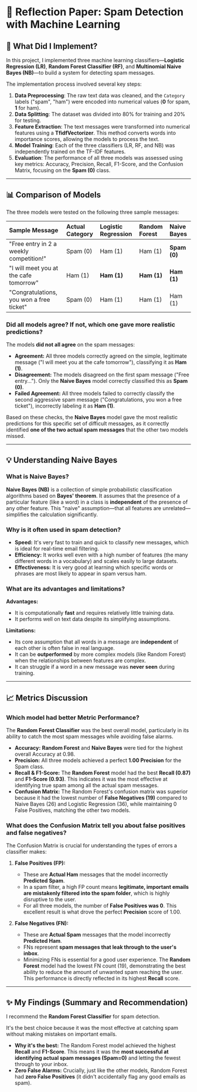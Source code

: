# 📝 Reflection Paper: Spam Detection with Machine Learning

## 🚀 What Did I Implement?

In this project, I implemented three machine learning classifiers—**Logistic Regression (LR)**, **Random Forest Classifier (RF)**, and **Multinomial Naive Bayes (NB)**—to build a system for detecting spam messages.

The implementation process involved several key steps:
1.  **Data Preprocessing**: The raw text data was cleaned, and the `Category` labels ("spam", "ham") were encoded into numerical values (**0** for spam, **1** for ham).
2.  **Data Splitting**: The dataset was divided into 80% for training and 20% for testing.
3.  **Feature Extraction**: The text messages were transformed into numerical features using a **TfidfVectorizer**. This method converts words into importance scores, allowing the models to process the text.
4.  **Model Training**: Each of the three classifiers (LR, RF, and NB) was independently trained on the TF-IDF features.
5.  **Evaluation**: The performance of all three models was assessed using key metrics: Accuracy, Precision, Recall, F1-Score, and the Confusion Matrix, focusing on the **Spam (0)** class.

***

## 📊 Comparison of Models

The three models were tested on the following three sample messages:

| Sample Message | Actual Category | Logistic Regression | Random Forest | Naive Bayes |
| :--- | :--- | :--- | :--- | :--- |
| "Free entry in 2 a weekly competition!" | Spam (0) | Ham (1) | Ham (1) | **Spam (0)** |
| "I will meet you at the cafe tomorrow" | Ham (1) | **Ham (1)** | **Ham (1)** | **Ham (1)** |
| "Congratulations, you won a free ticket" | Spam (0) | Ham (1) | Ham (1) | Ham (1) |

### Did all models agree? If not, which one gave more realistic predictions?

The models **did not all agree** on the spam messages:

* **Agreement:** All three models correctly agreed on the simple, legitimate message ("I will meet you at the cafe tomorrow"), classifying it as **Ham (1)**.
* **Disagreement:** The models disagreed on the first spam message ("Free entry..."). Only the **Naive Bayes** model correctly classified this as **Spam (0)**.
* **Failed Agreement:** All three models failed to correctly classify the second aggressive spam message ("Congratulations, you won a free ticket"), incorrectly labeling it as **Ham (1)**.

Based on these checks, the **Naive Bayes** model gave the most realistic predictions for this specific set of difficult messages, as it correctly identified **one of the two actual spam messages** that the other two models missed.

***

## 💡 Understanding Naive Bayes

### What is Naive Bayes?

**Naive Bayes (NB)** is a collection of simple probabilistic classification algorithms based on **Bayes' theorem**. It assumes that the presence of a particular feature (like a word) in a class is **independent** of the presence of any other feature. This "naive" assumption—that all features are unrelated—simplifies the calculation significantly.

### Why is it often used in spam detection?

* **Speed:** It's very fast to train and quick to classify new messages, which is ideal for real-time email filtering.
* **Efficiency:** It works well even with a high number of features (the many different words in a vocabulary) and scales easily to large datasets.
* **Effectiveness:** It is very good at learning which specific words or phrases are most likely to appear in spam versus ham.

### What are its advantages and limitations?

**Advantages:**

* It is computationally **fast** and requires relatively little training data.
* It performs well on text data despite its simplifying assumptions.

**Limitations:**

* Its core assumption that all words in a message are **independent** of each other is often false in real language.
* It can be **outperformed** by more complex models (like Random Forest) when the relationships between features are complex.
* It can struggle if a word in a new message was **never seen** during training.

***

## 📈 Metrics Discussion

### Which model had better Metric Performance?

The **Random Forest Classifier** was the best overall model, particularly in its ability to catch the most spam messages while avoiding false alarms.

* **Accuracy:** **Random Forest** and **Naive Bayes** were tied for the highest overall Accuracy at $0.98$.
* **Precision:** All three models achieved a perfect **$1.00$ Precision** for the Spam class.
* **Recall & F1-Score:** The **Random Forest** model had the best **Recall ($0.87$)** and **F1-Score ($0.93$)**. This indicates it was the most effective at identifying true spam among all the actual spam messages.
* **Confusion Matrix:** The Random Forest's confusion matrix was superior because it had the lowest number of **False Negatives (19)** compared to Naive Bayes (26) and Logistic Regression (36), while maintaining $0$ False Positives, matching the other two models.

### What does the Confusion Matrix tell you about false positives and false negatives?

The Confusion Matrix is crucial for understanding the types of errors a classifier makes:

1.  **False Positives (FP):**
    * These are **Actual Ham** messages that the model incorrectly **Predicted Spam**.
    * In a spam filter, a high FP count means **legitimate, important emails are mistakenly filtered into the spam folder**, which is highly disruptive to the user.
    * For all three models, the number of **False Positives was $0$**. This excellent result is what drove the perfect **Precision** score of $1.00$.

2.  **False Negatives (FN):**
    * These are **Actual Spam** messages that the model incorrectly **Predicted Ham**.
    * FNs represent **spam messages that leak through to the user's inbox**.
    * Minimizing FNs is essential for a good user experience. The **Random Forest** model had the lowest FN count (19), demonstrating the best ability to reduce the amount of unwanted spam reaching the user. This performance is directly reflected in its highest **Recall** score.

***

## ✨ My Findings (Summary and Recommendation)

I recommend the **Random Forest Classifier** for spam detection.

It's the best choice because it was the most effective at catching spam without making mistakes on important emails.

* **Why it's the best:** The Random Forest model achieved the highest **Recall** and **F1-Score**. This means it was the **most successful at identifying actual spam messages (Spam=0)** and letting the fewest through to your inbox.
* **Zero False Alarms:** Crucially, just like the other models, Random Forest had **zero False Positives** (it didn't accidentally flag any good emails as spam).
